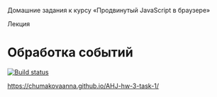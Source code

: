 Домашние задания к курсу «Продвинутый JavaScript в браузере»

Лекция 
# Обработка событий

[![Build status](https://ci.appveyor.com/api/projects/status/g507p07on5mp9u61?svg=true)](https://ci.appveyor.com/project/ChumakovaAnna/ahj-hw-3-task-1)

https://chumakovaanna.github.io/AHJ-hw-3-task-1/